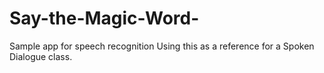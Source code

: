 Say-the-Magic-Word-
===================

Sample app for speech recognition
 Using this as a reference for a Spoken Dialogue class.

